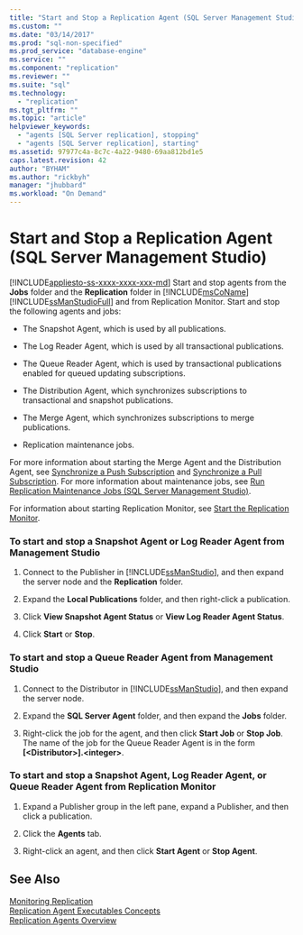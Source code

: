 ```yaml
---
title: "Start and Stop a Replication Agent (SQL Server Management Studio) | Microsoft Docs"
ms.custom: ""
ms.date: "03/14/2017"
ms.prod: "sql-non-specified"
ms.prod_service: "database-engine"
ms.service: ""
ms.component: "replication"
ms.reviewer: ""
ms.suite: "sql"
ms.technology: 
  - "replication"
ms.tgt_pltfrm: ""
ms.topic: "article"
helpviewer_keywords: 
  - "agents [SQL Server replication], stopping"
  - "agents [SQL Server replication], starting"
ms.assetid: 97977c4a-8c7c-4a22-9480-69aa812bd1e5
caps.latest.revision: 42
author: "BYHAM"
ms.author: "rickbyh"
manager: "jhubbard"
ms.workload: "On Demand"
---
```

# Start and Stop a Replication Agent (SQL Server Management Studio)
[!INCLUDE[appliesto-ss-xxxx-xxxx-xxx-md](../../../includes/appliesto-ss-xxxx-xxxx-xxx-md.md)]
  Start and stop agents from the **Jobs** folder and the **Replication** folder in [!INCLUDE[msCoName](../../../includes/msconame-md.md)] [!INCLUDE[ssManStudioFull](../../../includes/ssmanstudiofull-md.md)] and from Replication Monitor. Start and stop the following agents and jobs:  
  
-   The Snapshot Agent, which is used by all publications.  
  
-   The Log Reader Agent, which is used by all transactional publications.  
  
-   The Queue Reader Agent, which is used by transactional publications enabled for queued updating subscriptions.  
  
-   The Distribution Agent, which synchronizes subscriptions to transactional and snapshot publications.  
  
-   The Merge Agent, which synchronizes subscriptions to merge publications.  
  
-   Replication maintenance jobs.  
  
 For more information about starting the Merge Agent and the Distribution Agent, see [Synchronize a Push Subscription](../../../relational-databases/replication/synchronize-a-push-subscription.md) and [Synchronize a Pull Subscription](../../../relational-databases/replication/synchronize-a-pull-subscription.md). For more information about maintenance jobs, see [Run Replication Maintenance Jobs &#40;SQL Server Management Studio&#41;](../../../relational-databases/replication/administration/run-replication-maintenance-jobs-sql-server-management-studio.md).  
  
 For information about starting Replication Monitor, see [Start the Replication Monitor](../../../relational-databases/replication/monitor/start-the-replication-monitor.md).  
  
### To start and stop a Snapshot Agent or Log Reader Agent from Management Studio  
  
1.  Connect to the Publisher in [!INCLUDE[ssManStudio](../../../includes/ssmanstudio-md.md)], and then expand the server node and the **Replication** folder.  
  
2.  Expand the **Local Publications** folder, and then right-click a publication.  
  
3.  Click **View Snapshot Agent Status** or **View Log Reader Agent Status**.  
  
4.  Click **Start** or **Stop**.  
  
### To start and stop a Queue Reader Agent from Management Studio  
  
1.  Connect to the Distributor in [!INCLUDE[ssManStudio](../../../includes/ssmanstudio-md.md)], and then expand the server node.  
  
2.  Expand the **SQL Server Agent** folder, and then expand the **Jobs** folder.  
  
3.  Right-click the job for the agent, and then click **Start Job** or **Stop Job**. The name of the job for the Queue Reader Agent is in the form **[\<Distributor>].\<integer>**.  
  
### To start and stop a Snapshot Agent, Log Reader Agent, or Queue Reader Agent from Replication Monitor  
  
1.  Expand a Publisher group in the left pane, expand a Publisher, and then click a publication.  
  
2.  Click the **Agents** tab.  
  
3.  Right-click an agent, and then click **Start Agent** or **Stop Agent**.  
  
## See Also  
 [Monitoring Replication](../../../relational-databases/replication/monitor/monitoring-replication-overview.md)   
 [Replication Agent Executables Concepts](../../../relational-databases/replication/concepts/replication-agent-executables-concepts.md)   
 [Replication Agents Overview](../../../relational-databases/replication/agents/replication-agents-overview.md)  
  
  
